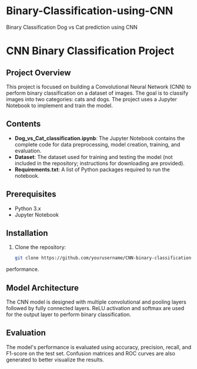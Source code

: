 # Binary-Classification-using-CNN
Binary Classification Dog vs Cat prediction using CNN
# CNN Binary Classification Project

## Project Overview

This project is focused on building a Convolutional Neural Network (CNN) to perform binary classification on a dataset of images. The goal is to classify images into two categories: cats and dogs. The project uses a Jupyter Notebook to implement and train the model.

## Contents

- **Dog_vs_Cat_classification.ipynb**: The Jupyter Notebook contains the complete code for data preprocessing, model creation, training, and evaluation.
- **Dataset**: The dataset used for training and testing the model (not included in the repository; instructions for downloading are provided).
- **Requirements.txt**: A list of Python packages required to run the notebook.

## Prerequisites

- Python 3.x
- Jupyter Notebook

## Installation

1. Clone the repository:
   ```bash
   git clone https://github.com/yourusername/CNN-binary-classification.git
performance.

## Model Architecture
The CNN model is designed with multiple convolutional and pooling layers followed by fully connected layers. ReLU activation and softmax are used for the output layer to perform binary classification.

## Evaluation
The model's performance is evaluated using accuracy, precision, recall, and F1-score on the test set. Confusion matrices and ROC curves are also generated to better visualize the results.
